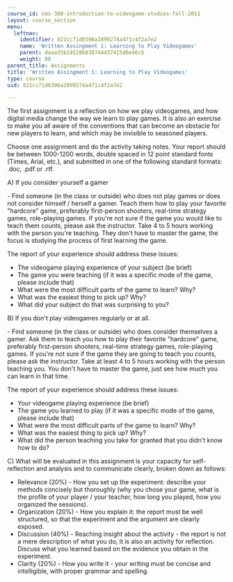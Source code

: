 ```yaml
---
course_id: cms-300-introduction-to-videogame-studies-fall-2011
layout: course_section
menu:
  leftnav:
    identifier: 821cc71d0396a2899274a471c4f2a7e2
    name: 'Written Assingment 1: Learning to Play Videogames'
    parent: daaa35b24528b838744437415d0e46c6
    weight: 80
parent_title: Assignments
title: 'Written Assingment 1: Learning to Play Videogames'
type: course
uid: 821cc71d0396a2899274a471c4f2a7e2

---
```


The first assignment is a reflection on how we play videogames, and how digital media change the way we learn to play games. It is also an exercise to make you all aware of the conventions that can become an obstacle for new players to learn, and which may be invisible to seasoned players.

Choose one assignment and do the activity taking notes. Your report should be between 1000-1200 words, double spaced in 12 point standard fonts (Times, Arial, etc.), and submitted in one of the following standard formats: .doc, .pdf or .rtf.

A) If you consider yourself a gamer

\- Find someone (in the class or outside) who does not play games or does not consider himself / herself a gamer. Teach them how to play your favorite "hardcore" game, preferably first-person shooters, real-time strategy games, role-playing games. If you're not sure if the game you would like to teach them counts, please ask the instructor. Take 4 to 5 hours working with the person you're teaching. They don't have to master the game, the focus is studying the process of first learning the game.

The report of your experience should address these issues:

*   The videogame playing experience of your subject (be brief)
*   The game you were teaching (if it was a specific mode of the game, please include that)
*   What were the most difficult parts of the game to learn? Why?
*   What was the easiest thing to pick up? Why?
*   What did your subject do that was surprising to you?

B) If you don't play videogames regularly or at all.

\- Find someone (in the class or outside) who does consider themselves a gamer. Ask them to teach you how to play their favorite "hardcore" game, preferably first-person shooters, real-time strategy games, role-playing games. If you're not sure if the game they are going to teach you counts, please ask the instructor. Take at least 4 to 5 hours working with the person teaching you. You don't have to master the game, just see how much you can learn in that time.

The report of your experience should address these issues:

*   Your videogame playing experience (be brief)
*   The game you learned to play (if it was a specific mode of the game, please include that)
*   What were the most difficult parts of the game to learn? Why?
*   What was the easiest thing to pick up? Why?
*   What did the person teaching you take for granted that you didn't know how to do?

C) What will be evaluated in this assignment is your capacity for self-reflection and analysis and to communicate clearly, broken down as follows:

*   Relevance (20%) - How you set up the experiment: describe your methods concisely but thoroughly (why you chose your game, what is the profile of your player / your teacher, how long you played, how you organized the sessions).
*   Organization (20%) - How you explain it: the report must be well structured, so that the experiment and the argument are clearly exposed.
*   Discussion (40%) - Reaching insight about the activity - the report is not a mere description of what you do, it is also an activity for reflection. Discuss what you learned based on the evidence you obtain in the experiment.
*   Clarity (20%) - How you write it - your writing must be concise and intelligible, with proper grammar and spelling.